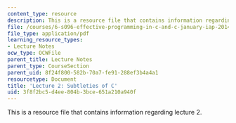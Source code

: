 ```yaml
---
content_type: resource
description: This is a resource file that contains information regarding lecture 2.
file: /courses/6-s096-effective-programming-in-c-and-c-january-iap-2014/3f8f2bc5d4ee804b3bce651a210a940f_MIT6_S096IAP14_Lecture2.pdf
file_type: application/pdf
learning_resource_types:
- Lecture Notes
ocw_type: OCWFile
parent_title: Lecture Notes
parent_type: CourseSection
parent_uid: 8f24f800-582b-70a7-fe91-288ef3b4a4a1
resourcetype: Document
title: 'Lecture 2: Subtleties of C'
uid: 3f8f2bc5-d4ee-804b-3bce-651a210a940f
---
```

This is a resource file that contains information regarding lecture 2.

